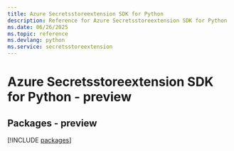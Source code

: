 ```yaml
---
title: Azure Secretsstoreextension SDK for Python
description: Reference for Azure Secretsstoreextension SDK for Python
ms.date: 06/26/2025
ms.topic: reference
ms.devlang: python
ms.service: secretsstoreextension
---
```

# Azure Secretsstoreextension SDK for Python - preview
## Packages - preview
[!INCLUDE [packages](secretsstoreextension-index.md)]